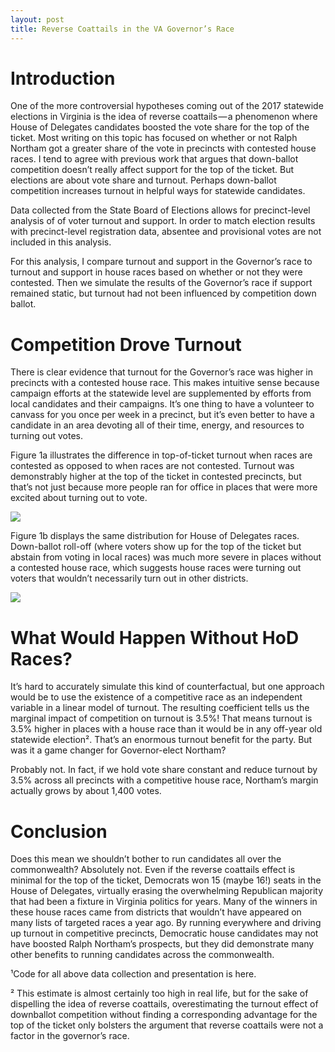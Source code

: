 ```yaml
---
layout: post
title: Reverse Coattails in the VA Governor’s Race
---
```

# Introduction
One of the more controversial hypotheses coming out of the 2017 statewide elections in Virginia is the idea of reverse coattails — a phenomenon where House of Delegates candidates boosted the vote share for the top of the ticket. Most writing on this topic has focused on whether or not Ralph Northam got a greater share of the vote in precincts with contested house races. I tend to agree with previous work that argues that down-ballot competition doesn’t really affect support for the top of the ticket. But elections are about vote share and turnout. Perhaps down-ballot competition increases turnout in helpful ways for statewide candidates.

Data collected from the State Board of Elections allows for precinct-level analysis of of voter turnout and support. In order to match election results with precinct-level registration data, absentee and provisional votes are not included in this analysis.

For this analysis, I compare turnout and support in the Governor’s race to turnout and support in house races based on whether or not they were contested. Then we simulate the results of the Governor’s race if support remained static, but turnout had not been influenced by competition down ballot.

# Competition Drove Turnout
There is clear evidence that turnout for the Governor’s race was higher in precincts with a contested house race. This makes intuitive sense because campaign efforts at the statewide level are supplemented by efforts from local candidates and their campaigns. It’s one thing to have a volunteer to canvass for you once per week in a precinct, but it’s even better to have a candidate in an area devoting all of their time, energy, and resources to turning out votes.

Figure 1a illustrates the difference in top-of-ticket turnout when races are contested as opposed to when races are not contested. Turnout was demonstrably higher at the top of the ticket in contested precincts, but that’s not just because more people ran for office in places that were more excited about turning out to vote.

<p> 
  <img src="https://joshyazman.github.io/images/reverse-coattails-vagov2017/image1.png#center"/>
</p>

Figure 1b displays the same distribution for House of Delegates races. Down-ballot roll-off (where voters show up for the top of the ticket but abstain from voting in local races) was much more severe in places without a contested house race, which suggests house races were turning out voters that wouldn’t necessarily turn out in other districts.

<p> 
  <img src="https://joshyazman.github.io/images/reverse-coattails-vagov2017/image1.png#center"/>
</p>

# What Would Happen Without HoD Races?
It’s hard to accurately simulate this kind of counterfactual, but one approach would be to use the existence of a competitive race as an independent variable in a linear model of turnout. The resulting coefficient tells us the marginal impact of competition on turnout is 3.5%! That means turnout is 3.5% higher in places with a house race than it would be in any off-year old statewide election². That’s an enormous turnout benefit for the party. But was it a game changer for Governor-elect Northam?

Probably not. In fact, if we hold vote share constant and reduce turnout by 3.5% across all precincts with a competitive house race, Northam’s margin actually grows by about 1,400 votes.

# Conclusion
Does this mean we shouldn’t bother to run candidates all over the commonwealth? Absolutely not. Even if the reverse coattails effect is minimal for the top of the ticket, Democrats won 15 (maybe 16!) seats in the House of Delegates, virtually erasing the overwhelming Republican majority that had been a fixture in Virginia politics for years. Many of the winners in these house races came from districts that wouldn’t have appeared on many lists of targeted races a year ago. By running everywhere and driving up turnout in competitive precincts, Democratic house candidates may not have boosted Ralph Northam’s prospects, but they did demonstrate many other benefits to running candidates across the commonwealth.

¹Code for all above data collection and presentation is here.

² This estimate is almost certainly too high in real life, but for the sake of dispelling the idea of reverse coattails, overestimating the turnout effect of downballot competition without finding a corresponding advantage for the top of the ticket only bolsters the argument that reverse coattails were not a factor in the governor’s race.
